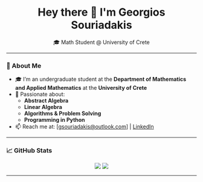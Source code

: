 <h1 align="center">Hey there 👋 I'm Georgios Souriadakis</h1>

<p align="center">
  🎓 Math Student @ University of Crete
</p>

---

### 🧠 About Me

- 🎓 I’m an undergraduate student at the **Department of Mathematics and Applied Mathematics** at the **University of Crete**
- 🔬 Passionate about:
  - **Abstract Algebra**
  - **Linear Algebra**
  - **Algorithms & Problem Solving**
  - **Programming in Python**
- 📫 Reach me at: [gsouriadakis@outlook.com] | [LinkedIn](https://www.linkedin.com/in/georgios-souriadakis-014429215)

---

### 📈 GitHub Stats

<p align="center">
  <img src="https://github-readme-stats.vercel.app/api?username=your-username&show_icons=true&theme=gruvbox" />
  <img src="https://github-readme-stats.vercel.app/api/top-langs/?username=your-username&layout=compact&theme=gruvbox" />
</p>

---

